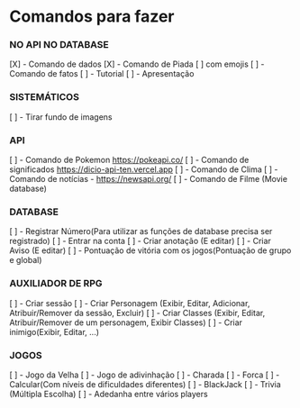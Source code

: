 # Comandos para fazer


### NO API NO DATABASE
[X] - Comando de dados
[X] - Comando de Piada [ ] com emojis
[ ] - Comando de fatos
[ ] - Tutorial
[ ] - Apresentação
### SISTEMÁTICOS
[ ] - Tirar fundo de imagens
### API
[ ] - Comando de Pokemon https://pokeapi.co/
[ ] - Comando de significados https://dicio-api-ten.vercel.app
[ ] - Comando de Clima 
[ ] - Comando de notícias - https://newsapi.org/
[ ] - Comando de Filme (Movie database)
### DATABASE 
[ ] - Registrar Número(Para utilizar as funções de database precisa ser registrado)
[ ] - Entrar na conta
[ ] - Criar anotação (E editar)
[ ] - Criar Aviso (E editar)
[ ] - Pontuação de vitória com os jogos(Pontuação de grupo e global)
### AUXILIADOR DE RPG
[ ] - Criar sessão
[ ] - Criar Personagem (Exibir, Editar, Adicionar, Atribuir/Remover da sessão, Excluir)
[ ] - Criar Classes (Exibir, Editar, Atribuir/Remover de um personagem, Exibir Classes)
[ ] - Criar inimigo(Exibir, Editar, ...)
### JOGOS
[ ] - Jogo da Velha
[ ] - Jogo de adivinhação 
[ ] - Charada
[ ] - Forca
[ ] - Calcular(Com níveis de dificuldades diferentes)
[ ] - BlackJack
[ ] - Trivia (Múltipla Escolha)
[ ] - Adedanha entre vários players